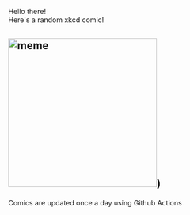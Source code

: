 Hello there! <br>Here's a random xkcd comic!<br>
## <img src="https://imgs.xkcd.com/comics/i_am_not_good_with_boomerangs.png" alt="meme" width="300"/>)<br>
Comics are updated once a day using Github Actions